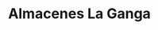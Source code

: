 ---
title: "Almacenes La Ganga"
url: /quito/almacenes-la-ganga-avenida-de-la-prensa/
shop: Elektronik
---